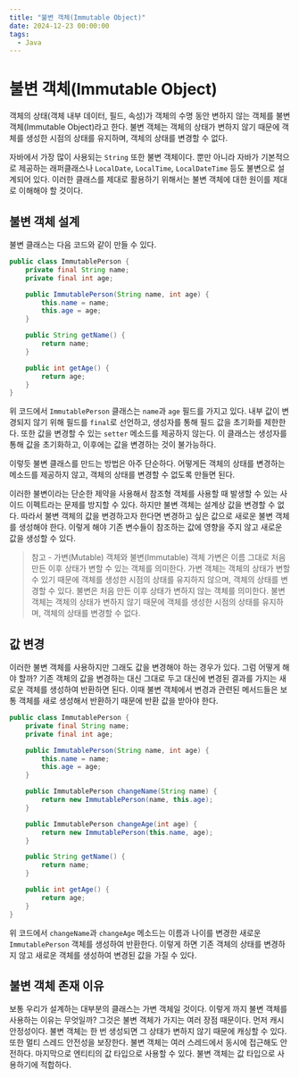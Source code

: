 ```yaml
---
title: "불변 객체(Immutable Object)"
date: 2024-12-23 00:00:00
tags: 
  - Java
---
```


# 불변 객체(Immutable Object)
객체의 상태(객체 내부 데이터, 필드, 속성)가 객체의 수명 동안 변하지 않는 객체를 불변 객체(Immutable Object)라고 한다.
불변 객체는 객체의 상태가 변하지 않기 때문에 객체를 생성한 시점의 상태를 유지하며, 객체의 상태를 변경할 수 없다.

자바에서 가장 많이 사용되는 `String` 또한 불변 객체이다.
뿐만 아니라 자바가 기본적으로 제공하는 래퍼클래스나 `LocalDate`, `LocalTime`, `LocalDateTime` 등도 불변으로 설계되어 있다.
이러한 클래스를 제대로 활용하기 위해서는 불변 객체에 대한 원이를 제대로 이해해야 할 것이다.

## 불변 객체 설계
불변 클래스는 다음 코드와 같이 만들 수 있다.

```java
public class ImmutablePerson {
    private final String name;
    private final int age;

    public ImmutablePerson(String name, int age) {
        this.name = name;
        this.age = age;
    }

    public String getName() {
        return name;
    }

    public int getAge() {
        return age;
    }
}
```

위 코드에서 `ImmutablePerson` 클래스는 `name`과 `age` 필드를 가지고 있다.
내부 값이 변경되지 않기 위해 필드를 `final`로 선언하고, 생성자를 통해 필드 값을 초기화를 제한한다.
또한 값을 변경할 수 있는 `setter` 메소드를 제공하지 않는다.
이 클래스는 생성자를 통해 값을 초기화하고, 이후에는 값을 변경하는 것이 불가능하다.

이렇듯 불변 클래스를 만드는 방법은 아주 단순하다.
어떻게든 객체의 상태를 변경하는 메소드를 제공하지 않고, 객체의 상태를 변경할 수 없도록 만들면 된다.

이러한 불변이라는 단순한 제약을 사용해서 참조형 객체를 사용할 때 발생할 수 있는 사이드 이펙트라는 문제를 방지할 수 있다.
하지만 불변 객체는 설계상 값을 변경할 수 없다.
따라서 불변 객체의 값을 변경하고자 한다면 변경하고 싶은 값으로 새로운 불변 객체를 생성해야 한다.
이렇게 해야 기존 변수들이 참조하는 값에 영향을 주지 않고 새로운 값을 생성할 수 있다.

> 참고 - 가변(Mutable) 객체와 불변(Immutable) 객체
> 가변은 이름 그대로 처음 만든 이후 상태가 변할 수 있는 객체를 의미한다.
> 가변 객체는 객체의 상태가 변할 수 있기 때문에 객체를 생성한 시점의 상태를 유지하지 않으며, 객체의 상태를 변경할 수 있다.
> 불변은 처음 만든 이후 상태가 변하지 않는 객체를 의미한다.
> 불변 객체는 객체의 상태가 변하지 않기 때문에 객체를 생성한 시점의 상태를 유지하며, 객체의 상태를 변경할 수 없다.

## 값 변경
이러한 불변 객체를 사용하지만 그래도 값을 변경해야 하는 경우가 있다.
그럼 어떻게 해야 할까?
기존 객체의 값을 변경하는 대신 그대로 두고 대신에 변경된 결과를 가지는 새로운 객체를 생성하여 반환하면 된다.
이때 불변 객체에서 변경과 관련된 메서드들은 보통 객체를 새로 생성해서 반환하기 때문에
반환 값을 받아야 한다.

```java
public class ImmutablePerson {
    private final String name;
    private final int age;

    public ImmutablePerson(String name, int age) {
        this.name = name;
        this.age = age;
    }

    public ImmutablePerson changeName(String name) {
        return new ImmutablePerson(name, this.age);
    }

    public ImmutablePerson changeAge(int age) {
        return new ImmutablePerson(this.name, age);
    }

    public String getName() {
        return name;
    }

    public int getAge() {
        return age;
    }
}
```

위 코드에서 `changeName`과 `changeAge` 메소드는 이름과 나이를 변경한 새로운 `ImmutablePerson` 객체를 생성하여 반환한다.
이렇게 하면 기존 객체의 상태를 변경하지 않고 새로운 객체를 생성하여 변경된 값을 가질 수 있다.

## 불변 객체 존재 이유
보통 우리가 설계하는 대부분의 클래스는 가변 객체일 것이다.
이렇게 까지 불변 객체를 사용하는 이유는 무엇일까?
그것은 불변 객체가 가지는 여러 장점 때문이다.
먼저 캐시 안정성이다.
불변 객체는 한 번 생성되면 그 상태가 변하지 않기 때문에 캐싱할 수 있다.
또한 멀티 스레드 안전성을 보장한다.
불변 객체는 여러 스레드에서 동시에 접근해도 안전하다.
마지막으로 엔티티의 값 타입으로 사용할 수 있다.
불변 객체는 값 타입으로 사용하기에 적합하다. 

